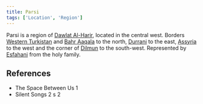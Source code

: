 ```yaml
---
title: Parsi
tags: ['Location', 'Region']
---
```

Parsi is a region of [Dawlat Al-Harir](_wiki/dawlat-al-harir.md), located in the central west. Borders [Western Turkistan](_wiki/western-turkistan.md) and [Bahr Aaqala](_wiki/bahr-aaqala.md) to the north, [Durrani](_wiki/durrani.md) to the east, [Assyria](_wiki/assyria.md) to the west and the corner of [Dilmun](_wiki/dilmun.md) to the south-west. Represented by [Esfahani](_wiki/esfahani.md) from the holy family.

## References
- The Space Between Us 1
- Silent Songs 2
s 2
